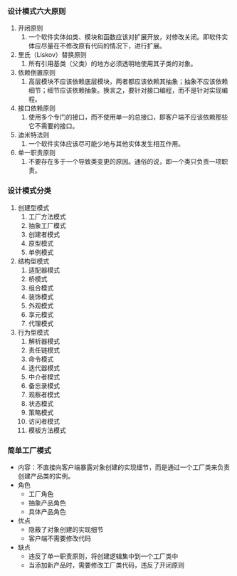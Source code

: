 ### 设计模式六大原则 ###
1. 开闭原则
	1. 一个软件实体如类、模块和函数应该对扩展开放，对修改关闭。即软件实体应尽量在不修改原有代码的情况下，进行扩展。
2. 里氏（Liskov）替换原则
	1. 所有引用基类（父类）的地方必须透明地使用其子类的对象。
3. 依赖倒置原则
	1. 高层模块不应该依赖底层模块，两者都应该依赖其抽象；抽象不应该依赖细节；细节应该依赖抽象。换言之，要针对接口编程，而不是针对实现编程。
4. 接口依赖原则
	1. 使用多个专门的接口，而不使用单一的总接口，即客户端不应该依赖那些它不需要的接口。
5. 迪米特法则
	1. 一个软件实体应该尽可能少地与其他实体发生相互作用。
6. 单一职责原则
	1. 不要存在多于一个导致类变更的原因。通俗的说，即一个类只负责一项职责。

### 设计模式分类 ###
1. 创建型模式
	1. 工厂方法模式
	2. 抽象工厂模式
	3. 创建者模式
	4. 原型模式
	5. 单例模式
2. 结构型模式
	1. 适配器模式
	2. 桥模式
	3. 组合模式
	4. 装饰模式
	5. 外观模式
	6. 享元模式
	7. 代理模式
3. 行为型模式
	1. 解析器模式
	2. 责任链模式
	3. 命令模式
	4. 迭代器模式
	5. 中介者模式
	6. 备忘录模式
	7. 观察者模式
	8. 状态模式
	9. 策略模式
	10. 访问者模式
	11. 模板方法模式

### 简单工厂模式 ###
- 内容：不直接向客户端暴露对象创建的实现细节，而是通过一个工厂类来负责创建产品类的实例。
- 角色
	- 工厂角色
	- 抽象产品角色
	- 具体产品角色
- 优点
	- 隐蔽了对象创建的实现细节
	- 客户端不需要修改代码
- 缺点
	- 违反了单一职责原则，将创建逻辑集中到一个工厂类中
	- 当添加新产品时，需要修改工厂类代码，违反了开闭原则

